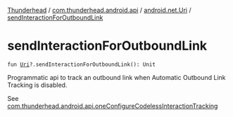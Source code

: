 [Thunderhead](../../index.md) / [com.thunderhead.android.api](../index.md) / [android.net.Uri](index.md) / [sendInteractionForOutboundLink](./send-interaction-for-outbound-link.md)

# sendInteractionForOutboundLink

`fun `[`Uri`](https://whatever/android/net/Uri.html)`?.sendInteractionForOutboundLink(): Unit`

Programmatic api to track an outbound link when
Automatic Outbound Link Tracking is disabled.

See [com.thunderhead.android.api.oneConfigureCodelessInteractionTracking](../one-configure-codeless-interaction-tracking.md)

